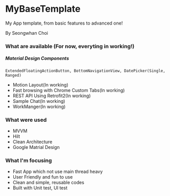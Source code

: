 # MyBaseTemplate

My App template, from basic features to advanced one!

By Seongwhan Choi

### What are available (For now, everyting in working!)
##### Material Design Components
	ExtendedFloatingActionButton, BottomNavigationView, DatePicker(Single, Ranged)

- Motion Layout(In working)
- Fast browsing with Chrome Custom Tabs(In working)
- REST API Using Retrofit2(In working)
- Sample Chat(In working)
- WorkManger(In working)

### What were used

- MVVM
- Hilt
- Clean Architecture
- Google Matrial Design

### What I'm focusing

- Fast App which not use main thread heavy
- User Friendly and fun to use
- Clean and simple, reusable codes
- Built with Unit test, UI test
